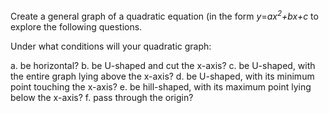 Create a general graph of a quadratic equation (in the form *y*=*ax<sup>2</sup>+bx+c* to explore the following questions.

Under what conditions will your quadratic graph:

  a. be horizontal?
  b. be U-shaped and cut the x-axis?
  c. be U-shaped, with the entire graph lying above the x-axis?
  d. be U-shaped, with its minimum point touching the x-axis?
  e. be hill-shaped, with its maximum point lying below the x-axis?
  f. pass through the origin?
